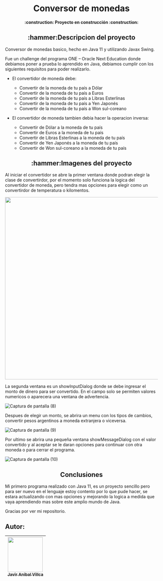 <h1 align="center">Conversor de monedas</h1>

<h4 align="center"> :construction: Proyecto en construcción :construction:</h4>
  
  
<h2 align="center">:hammer:Descripcion del proyecto </h2>

Conversor de monedas basico, hecho en Java 11 y utilizando Javax Swing.</p>
 
Fue un challenge del programa ONE – Oracle Next Education donde debiamos poner a prueba lo aprendido en Java, debiamos cumplir con los siguientes requisitos para poder realizarlo.

- El convertidor de moneda debe:

   - Convertir de la moneda de tu país a Dólar
   - Convertir de la moneda de tu país  a Euros
   - Convertir de la moneda de tu país  a Libras Esterlinas
   - Convertir de la moneda de tu país  a Yen Japonés
   - Convertir de la moneda de tu país  a Won sul-coreano

- El convertidor de moneda tambien debia hacer la operacion inversa:

   - Convertir de Dólar a la moneda de tu país
   - Convertir de Euros a la moneda de tu país
   - Convertir de Libras Esterlinas a la moneda de tu país
   - Convertir de Yen Japonés a la moneda de tu país
   - Convertir de Won sul-coreano a la moneda de tu país


<h2 align="center">:hammer:Imagenes del proyecto </h2>


Al iniciar el convertidor se abre la primer ventana donde podran elegir la clase de convertirdor, por el momento solo funciona la logica del convertidor de moneda, pero tendra mas opciones para elegir como un convertirdor de temperatura o kilomentos.

<p align="center" >
     <img width="600" heigth="600" src="https://user-images.githubusercontent.com/105408069/208318819-ee6c0275-a747-46f9-9a5c-05288179d98f.png">
</p>

La segunda ventana es un showInputDialog donde se debe ingresar el monto de dinero para ser convertido. En el campo solo se permiten valores numericos o aparecera una ventana de advertencia.

![Captura de pantalla (8)](https://user-images.githubusercontent.com/105408069/208318967-87f80c41-3239-438c-b2d1-ed457024c5a2.png)

Despues de elegir un monto, se abrira un menu con los tipos de cambios, convertir pesos argentinos a moneda extranjera o viceversa.

![Captura de pantalla (9)](https://user-images.githubusercontent.com/105408069/208319087-4896d8d8-18a1-4ee0-8710-bbca5eb3f7aa.png)

Por ultimo se abrira una pequeña ventana showMessageDialog con el valor convertido y al aceptar se le daran opciones para continuar con otra moneda o para cerrar el programa.

![Captura de pantalla (10)](https://user-images.githubusercontent.com/105408069/208319190-2f820111-c24c-45a0-b98f-e424b3279baa.png)


<h2 align="center"> Conclusiones</h2>

Mi primero programa realizado con Java 11, es un proyecto sencillo pero para ser nuevo en el lenguaje estoy contento por lo que pude hacer, se estara actualizando con mas opciones y mejorando la logica a medida que vaya aprendiendo mas sobre este amplio mundo de Java.

Gracias por ver mi repositorio.


## Autor:
| [<img src="https://avatars.githubusercontent.com/u/105408069?v=4" width=115><br><sub>Javir Anibal Villca</sub>](https://github.com/Javier104-dev)  |
| :---: |
